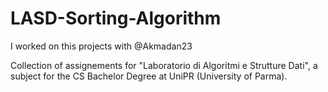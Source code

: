 # LASD-Sorting-Algorithm
I worked on this projects with @Akmadan23

Collection of assignements for "Laboratorio di Algoritmi e Strutture Dati", a subject for the CS Bachelor Degree at UniPR (University of Parma).
